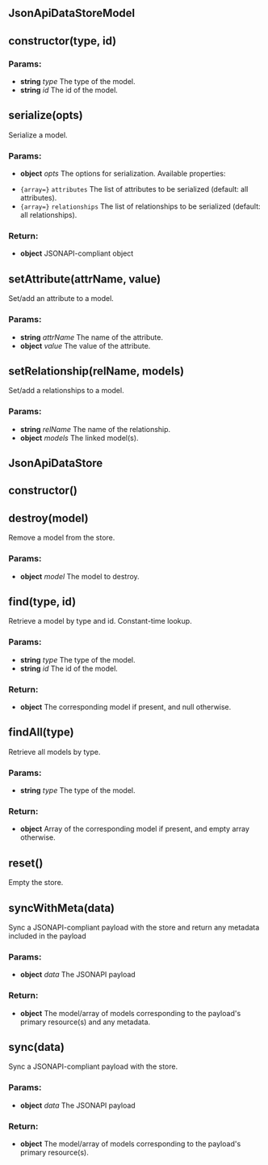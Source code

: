 

<!-- Start src/jsonapi-datastore.js -->

## JsonApiDataStoreModel

## constructor(type, id)

### Params:

* **string** *type* The type of the model.
* **string** *id* The id of the model.

## serialize(opts)

Serialize a model.

### Params:

* **object** *opts* The options for serialization. Available properties: 
 - `{array=}` `attributes` The list of attributes to be serialized (default: all attributes).
 - `{array=}` `relationships` The list of relationships to be serialized (default: all relationships).

### Return:

* **object** JSONAPI-compliant object

## setAttribute(attrName, value)

Set/add an attribute to a model.

### Params:

* **string** *attrName* The name of the attribute.
* **object** *value* The value of the attribute.

## setRelationship(relName, models)

Set/add a relationships to a model.

### Params:

* **string** *relName* The name of the relationship.
* **object** *models* The linked model(s).

## JsonApiDataStore

## constructor()

## destroy(model)

Remove a model from the store.

### Params:

* **object** *model* The model to destroy.

## find(type, id)

Retrieve a model by type and id. Constant-time lookup.

### Params:

* **string** *type* The type of the model.
* **string** *id* The id of the model.

### Return:

* **object** The corresponding model if present, and null otherwise.

## findAll(type)

Retrieve all models by type.

### Params:

* **string** *type* The type of the model.

### Return:

* **object** Array of the corresponding model if present, and empty array otherwise.

## reset()

Empty the store.

## syncWithMeta(data)

Sync a JSONAPI-compliant payload with the store and return any metadata included in the payload

### Params:

* **object** *data* The JSONAPI payload

### Return:

* **object** The model/array of models corresponding to the payload's primary resource(s) and any metadata.

## sync(data)

Sync a JSONAPI-compliant payload with the store.

### Params:

* **object** *data* The JSONAPI payload

### Return:

* **object** The model/array of models corresponding to the payload's primary resource(s).

<!-- End src/jsonapi-datastore.js -->

